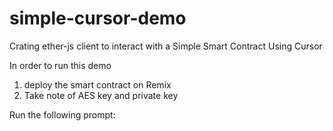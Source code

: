 # simple-cursor-demo
Crating ether-js client to interact with a Simple Smart Contract Using Cursor

In order to run this demo

1. deploy the smart contract on Remix
2. Take note of AES key and private key

Run the following prompt:


